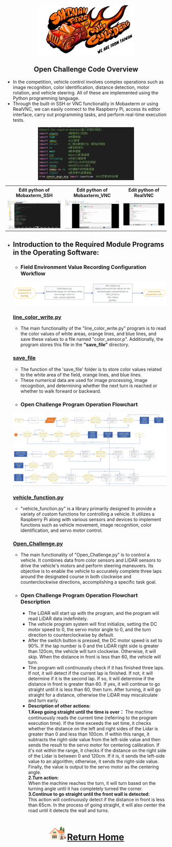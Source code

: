 <div align=center> <img src="../../../other/img/logo.png" width = 300 alt=" logo"> </div>

## <div align="center">Open Challenge Code Overview</div> 
 - In the competition, vehicle control involves complex operations such as image recognition, color identification, distance detection, motor rotation, and vehicle steering. All of these are implemented using the Python programming language.
 - Through the built-in SSH or VNC functionality in Mobaxterm or using RealVNC, we can easily connect to the Raspberry Pi, access its editor interface, carry out programming tasks, and perform real-time execution tests.

<div align="center">
<img src="../img/modles.png" width="300" alt="Mobaxterm_SSH_python">
</div>

 <div align="center">
 <table>
 <tr align="center">
 <th> Edit python of  Mobaxterm_SSH  
 </th>
 <th> Edit python of  Mobaxterm_VNC
 </th>
 <th>Edit python of RealVNC
 </th>
 <tr align="center" > 
 <td><img src="../img/Mobaxterm_SSH_python.png" width="300" alt="Mobaxterm_SSH_python"> </td>
 <td><img src="../img/Mobaxterm_VNC_python.png" width="300" alt="Mobaxterm_VNC_python"> </td>
 <td><img src="../img/realVNC_python.png" width="300" alt="realVNC_python"> </td>
 </tr>
 </tr>
 </table>
 </div>

 - ## Introduction to the Required Module Programs in the Operating Software:
   - ### Field Environment Value Recording Configuration Workflow
    ![Field Environment Value Recording Configuration Workflow](../../System_Platform_Software/img/setup_recode.png)   
   
     ### [line_color_write.py](./line_color_write.py)
     - The main functionality of the "line_color_write.py" program is to read the color values of white areas, orange lines, and blue lines, and save these values to a file named "color_sensor.p". Additionally, the program stores this file in the __"save_file"__ directory.
 
  
     ### [save_file](./save_file)
     - The function of the 'save_file' folder is to store color values related to the white area of the field, orange lines, and blue lines.
     - These numerical data are used for image processing, image recognition, and determining whether the next turn is reached or whether to walk forward or backward.
    - ### Open Challenge Program Operation Flowchart
     ![flowchart_open](../img/open_challange_img.jpg)
     
     ### [vehicle_function.py](./vehicle_function.py)
     - "vehicle_function.py" is a library primarily designed to provide a variety of custom functions for controlling a vehicle. It utilizes a Raspberry Pi along with various sensors and devices to implement functions such as vehicle movement, image recognition, color identification, and servo motor control.

    ### [Open_Challenge.py](./Open_Challenge.py)
    - The main functionality of "Open_Challenge.py" is to control a vehicle. It combines data from color sensors and LIDAR sensors to drive the vehicle's motors and perform steering maneuvers. Its objective is to enable the vehicle to accurately complete three laps around the designated course in both clockwise and counterclockwise directions, accomplishing a specific task goal.

   - ### Open Challenge Program Operation Flowchart Description
     - The LiDAR will start up with the program, and the program will read LiDAR data indefinitely.  
     - The vehicle program system will first initialize, setting the DC motor speed to 0, the servo motor angle to 0, and the turn direction to counterclockwise by default.  
     - After the switch button is pressed, the DC motor speed is set to 90%. If the lap number is 0 and the LiDAR right side is greater than 120cm, the vehicle will turn clockwise. Otherwise, it will skip. When the distance in front is less than 60, the vehicle will turn.  
     - The program will continuously check if it has finished three laps. If not, it will detect if the current lap is finished. If not, it will determine if it is the second lap. If so, it will determine if the distance in front is greater than 60. If yes, it will continue to go straight until it is less than 60, then turn. After turning, it will go straight for a distance, otherwise the LiDAR may miscalculate and turn early.  
     - __Description of other actions:__         
         __1.Keep going straight until the time is over：__
       The machine continuously reads the current time (referring to the program execution time). If the time exceeds the set time, it checks whether the distance on the left and right sides of the Lidar is greater than 0 and less than 100cm. If within this range, it subtracts the right-side value from the left-side value and then sends the result to the servo motor for centering calibration. If it's not within the range, it checks if the distance on the right side of the Lidar is between 0 and 120cm. If it is, it sends the left-side value to an algorithm; otherwise, it sends the right-side value. Finally, the value is output to the servo motor as the centering angle.  
         __2.Turn action:__  
         When the machine reaches the turn, it will turn based on the turning angle until it has completely turned the corner.  
         __3.Continue to go straight until the front wall is detected:__    
         This action will continuously detect if the distance in front is less than 65cm. In the process of going straight, it will also center the road until it detects the wall and turns.  

# <div align="center">![HOME](../../../other/img/Home.png)[Return Home](../../../)</div>  
